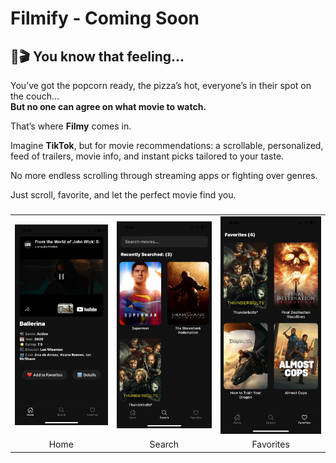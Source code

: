 # Filmify - Coming Soon 

## 🍿🎬 You know that feeling...

You’ve got the popcorn ready, the pizza’s hot, everyone’s in their spot on the couch…  
**But no one can agree on what movie to watch.**

That’s where **Filmy** comes in.

Imagine **TikTok**, but for movie recommendations: a scrollable, personalized, feed of trailers, movie info, and instant picks tailored to your taste.  

No more endless scrolling through streaming apps or fighting over genres.

Just scroll, favorite, and let the perfect movie find you.


<h3></h3>

<div align="center">
  <table>
    <tr>
      <td><img src="images/IMG_5980.PNG" alt="Details Screen" width="300"/></td>
      <td><img src="images/IMG_5977.PNG" alt="Home Screen" width="300"/></td>
      <td><img src="images/IMG_5978.PNG" alt="Search Screen" width="300"/></td>
    </tr>
    <tr>
      <td align="center">Home</td>
      <td align="center">Search</td>
      <td align="center">Favorites</td>
    </tr>
  </table>
</div>
